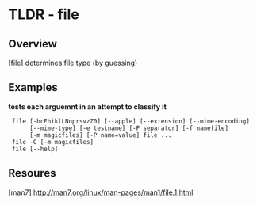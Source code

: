 TLDR - file
==========

Overview
--------
[file] determines file type (by guessing) 


Examples
--------

 **tests each arguemnt in an attempt to classify it** 

     file [-bcEhiklLNnprsvzZ0] [--apple] [--extension] [--mime-encoding]
          [--mime-type] [-e testname] [-F separator] [-f namefile]
          [-m magicfiles] [-P name=value] file ...
     file -C [-m magicfiles]
     file [--help]

Resoures
---------
 [man7] http://man7.org/linux/man-pages/man1/file.1.html

